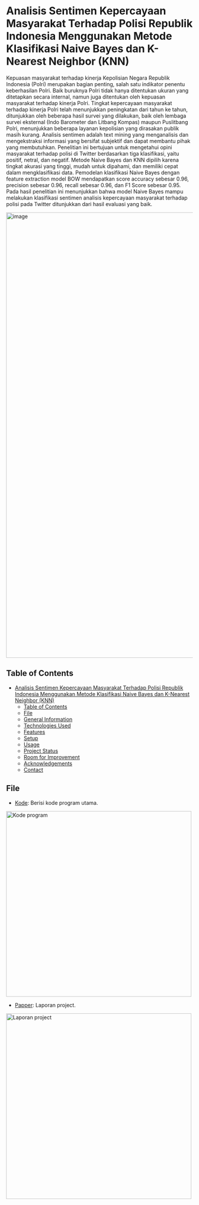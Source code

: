 # Analisis Sentimen Kepercayaan Masyarakat Terhadap Polisi Republik Indonesia Menggunakan Metode Klasifikasi Naive Bayes dan K-Nearest Neighbor (KNN)

Kepuasan masyarakat terhadap kinerja Kepolisian Negara Republik Indonesia (Polri) merupakan bagian penting, salah satu indikator penentu keberhasilan Polri. Baik buruknya Polri tidak hanya ditentukan ukuran yang ditetapkan secara internal, namun juga ditentukan oleh kepuasan masyarakat terhadap kinerja Polri. Tingkat kepercayaan masyarakat terhadap kinerja Polri telah menunjukkan peningkatan dari tahun ke tahun, ditunjukkan oleh beberapa hasil survei yang dilakukan, baik oleh lembaga survei eksternal (Indo Barometer dan Litbang Kompas) maupun Puslitbang Polri, menunjukkan beberapa layanan kepolisian yang dirasakan publik masih kurang. Analisis sentimen adalah text mining yang menganalisis dan mengekstraksi informasi yang bersifat subjektif dan dapat membantu pihak yang membutuhkan. Penelitian ini bertujuan untuk mengetahui opini masyarakat terhadap polisi di Twitter berdasarkan tiga klasifikasi, yaitu positif, netral, dan negatif. Metode Naive Bayes dan KNN dipilih karena tingkat akurasi yang tinggi, mudah untuk dipahami, dan memiliki cepat dalam mengklasifikasi data. Pemodelan klasifikasi Naive Bayes dengan feature extraction model BOW mendapatkan score accuracy sebesar 0.96, precision sebesar 0.96, recall sebesar 0.96, dan F1 Score sebesar 0.95. Pada hasil penelitian ini menunjukkan bahwa model Naive Bayes mampu melakukan klasifikasi sentimen analisis kepercayaan masyarakat terhadap polisi pada Twitter ditunjukkan dari hasil evaluasi yang baik.

<img width="1200" alt="image" src="https://github.com/taufiksatrian/ProjectMatkul/assets/72427297/ef1cdfde-41bb-4989-9ddb-b57a1c003856">

## Table of Contents
- [Analisis Sentimen Kepercayaan Masyarakat Terhadap Polisi Republik Indonesia Menggunakan Metode Klasifikasi Naive Bayes dan K-Nearest Neighbor (KNN)](#Analisis-Sentimen-Kepercayaan-Masyarakat-Terhadap-Polisi-Republik-Indonesia-Menggunakan-Metode-Klasifikasi-Naive-Bayes-dan-K-Nearest-Neighbor-(KNN))
  - [Table of Contents](#table-of-contents)
  - [File](#file)
  - [General Information](#general-information)
  - [Technologies Used](#technologies-used)
  - [Features](#features)
  - [Setup](#setup)
  - [Usage](#usage)
  - [Project Status](#project-status)
  - [Room for Improvement](#room-for-improvement)
  - [Acknowledgements](#acknowledgements)
  - [Contact](#contact)
 

## File
- [Kode](https://github.com/taufiksatrian/ProjectMatkul/blob/main/Text-Mining/Analisis%20Sentimen%20Kepercayaan%20Masyarakat%20Terhadap%20Polisi%20Republik%20Indonesia%20Menggunakan%20Metode%20Naive%20Bayes.ipynb): Berisi kode program utama.
<a href="https://github.com/taufiksatrian/ProjectMatkul/blob/main/Text-Mining/Analisis%20Sentimen%20Kepercayaan%20Masyarakat%20Terhadap%20Polisi%20Republik%20Indonesia%20Menggunakan%20Metode%20Naive%20Bayes.ipynb" title="Kode program" target="_blank">
  <img src="https://github.com/taufiksatrian/ProjectMatkul/assets/72427297/28737704-b273-4e1e-b2f1-b7a7a50142a6" alt="Kode program" style="width: 500px">
</a>

- [Papper](https://github.com/taufiksatrian/ProjectMatkul/blob/main/Text-Mining/H1D020028_H1D020046_TEXT%20MINING_PROJEK%20AKHIR.pdf): Laporan project.
<a href="https://github.com/taufiksatrian/ProjectMatkul/blob/main/Text-Mining/H1D020028_H1D020046_TEXT%20MINING_PROJEK%20AKHIR.pdf" title="Laporan project" target="_blank">
  <img src="https://github.com/taufiksatrian/ProjectMatkul/assets/72427297/cf1f8ca4-d1c9-4443-806c-4af8afb8cccc" alt="Laporan project" style="width: 500px">
</a>

